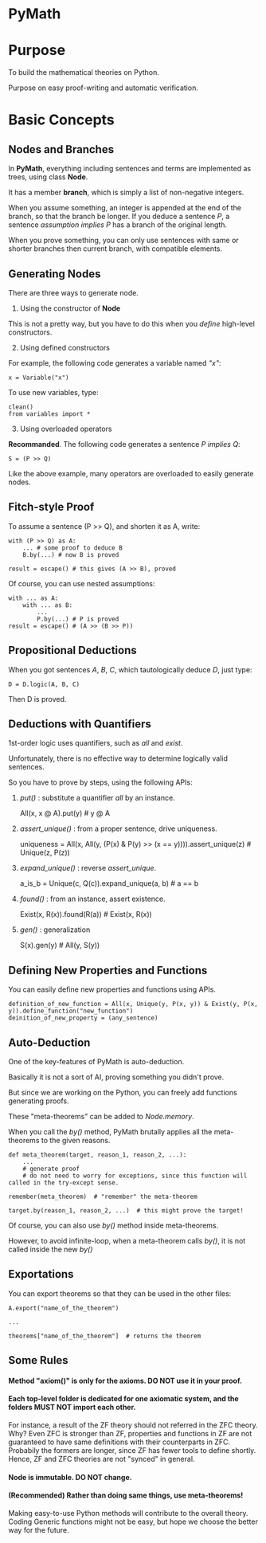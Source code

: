
PyMath
=======================

# Purpose

To build the mathematical theories on Python.

Purpose on easy proof-writing and automatic verification.


# Basic Concepts

## Nodes and Branches

In **PyMath**, everything including sentences and terms are implemented as trees, using class **Node**.

It has a member **branch**, which is simply a list of non-negative integers.

When you assume something, an integer is appended at the end of the branch, so that the branch be longer.
If you deduce a sentence *P*, a sentence *assumption implies P* has a branch of the original length.

When you prove something, you can only use sentences with same or shorter branches then current branch, with compatible elements.


## Generating Nodes
There are three ways to generate node.

1. Using the constructor of **Node**

This is not a pretty way, but you have to do this when you *define* high-level constructors.

2. Using defined constructors

For example, the following code generates a variable named *"x"*:

    x = Variable("x")

To use new variables, type:

    clean()
    from variables import *


3. Using overloaded operators

**Recommanded**. The following code generates a sentence *P implies Q*:

    S = (P >> Q)

Like the above example, many operators are overloaded to easily generate nodes.


## Fitch-style Proof

To assume a sentence (P >> Q), and shorten it as A, write:

    with (P >> Q) as A:
        ... # some proof to deduce B
        B.by(...) # now B is proved

    result = escape() # this gives (A >> B), proved

Of course, you can use nested assumptions:

    with ... as A:
        with ... as B:
            ...
            P.by(...) # P is proved
    result = escape() # (A >> (B >> P))



## Propositional Deductions

When you got sentences *A*, *B*, *C*, which tautologically deduce *D*, just type:

    D = D.logic(A, B, C)

Then D is proved.


## Deductions with Quantifiers

1st-order logic uses quantifiers, such as *all* and *exist*.

Unfortunately, there is no effective way to determine logically valid sentences.

So you have to prove by steps, using the following APIs:


1. *put()* : substitute a quantifier *all* by an instance.

    All(x, x @ A).put(y)   # y @ A

2. *assert_unique()* : from a proper sentence, drive uniqueness.

    uniqueness = All(x, All(y, (P(x) & P(y) >> (x == y)))).assert_unique(z)   # Unique(z, P(z))

3. *expand_unique()* : reverse *assert_unique*.

    a_is_b = Unique(c, Q(c)).expand_unique(a, b)   # a == b

4. *found()* : from an instance, assert existence.

    Exist(x, R(x)).found(R(a))   # Exist(x, R(x))

5. *gen()* : generalization

    S(x).gen(y)   # All(y, S(y))


## Defining New Properties and Functions

You can easily define new properties and functions using APIs.

    definition_of_new_function = All(x, Unique(y, P(x, y)) & Exist(y, P(x, y)).define_function("new_function")
    deinition_of_new_property = (any_sentence)



## Auto-Deduction

One of the key-features of PyMath is auto-deduction.

Basically it is not a sort of AI, proving something you didn't prove.

But since we are working on the Python, you can freely add functions generating proofs.

These "meta-theorems" can be added to *Node.memory*.

When you call the *by()* method, PyMath brutally applies all the meta-theorems to the given reasons.

    def meta_theorem(target, reason_1, reason_2, ...):
        ...
        # generate proof
        # do not need to worry for exceptions, since this function will called in the try-except sense.

    remember(meta_theorem)  # "remember" the meta-theorem

    target.by(reason_1, reason_2, ...)  # this might prove the target!


Of course, you can also use *by()* method inside meta-theorems.

However, to avoid infinite-loop, when a meta-theorem calls *by()*, it is not called inside the new *by()*


## Exportations

You can export theorems so that they can be used in the other files:

    A.export("name_of_the_theorem")

    ...

    theorems["name_of_the_theorem"]  # returns the theorem






## Some Rules

#### Method "axiom()" is only for the axioms. **DO NOT** use it in your proof.

#### Each top-level folder is dedicated for one axiomatic system, and the folders **MUST NOT** import each other.

For instance, a result of the ZF theory should not referred in the ZFC theory. Why? Even ZFC is stronger than ZF, properties and functions in ZF are not guaranteed to have same definitions with their counterparts in ZFC. Probabily the formers are longer, since ZF has fewer tools to define shortly. Hence, ZF and ZFC theories are not "synced" in general.

#### Node is immutable. **DO NOT** change.

#### (Recommended) Rather than doing same things, use meta-theorems!

Making easy-to-use Python methods will contribute to the overall theory. Coding Generic functions might not be easy, but hope we choose the better way for the future.